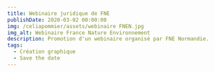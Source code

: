 ```yaml
---
title: Webinaire juridique de FNE
publishDate: 2020-03-02 00:00:00
img: /celiapommier/assets/webinaire FNEN.jpg
img_alt: Webinaire France Nature Environnement
description: Promotion d'un webinaire organisé par FNE Normandie.
tags:
  - Création graphique
  - Save the date
---
```

